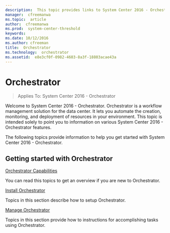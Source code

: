 ```yaml
---
description:  This topic provides links to System Center 2016 - Orchestrator technical documentation.
manager:  cfreemanwa
ms.topic:  article
author:  cfreemanwa
ms.prod:  system-center-threshold
keywords:  
ms.date: 10/12/2016
ms.author: cfreeman
title:  Orchestrator
ms.technology:  orchestrator
ms.assetid:  e8e3cf0f-0982-4603-8a3f-18803acae43a
---
```


# Orchestrator

>Applies To: System Center 2016 - Orchestrator

Welcome to System Center 2016 - Orchestrator. Orchestrator is a workflow management solution for the data center. It lets you automate the creation, monitoring, and deployment of resources in your environment. This topic is intended solely to point you to information on various System Center 2016 - Orchestrator features.

The following topics provide information to help you get started with System Center 2016 - Orchestrator.

## Getting started with Orchestrator
[Orchestrator Capabilities](get-started/get-started-with-orchestrator.md)

You can  read this topics to get an overview if you are new to Orchestrator.

[Install Orchestrator](deploy/Install-Orchestrator.md)

Topics in this section describe how to setup Orchestrator.

[Manage Orchestrator](manage/administering-orchestrator.md)

Topics in this section provide how to instructions for accomplishing tasks using Orchestrator.
